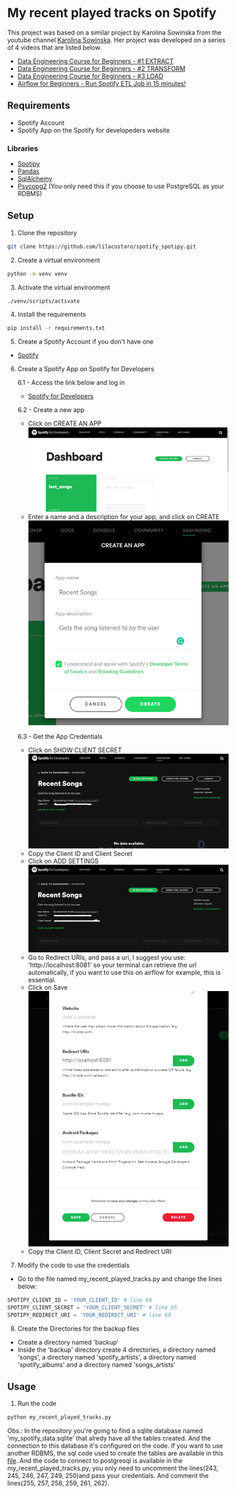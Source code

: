 # My recent played tracks on Spotify

This project was based on a similar project by Karolina Sowinska from the youtube channel [Karolina Sowinska](https://www.youtube.com/c/KarolinaSowinska). Her project was developed on a series of 4 videos that are listed below.

- [Data Engineering Course for Beginners - #1 EXTRACT](https://www.youtube.com/watch?v=dvviIUKwH7o)
- [Data Engineering Course for Beginners - #2 TRANSFORM](https://www.youtube.com/watch?v=X-phMpEp6Gs)
- [Data Engineering Course for Beginners - #3 LOAD](https://www.youtube.com/watch?v=rvPtpOjzVTQ)
- [Airflow for Beginners - Run Spotify ETL Job in 15 minutes!](https://www.youtube.com/watch?v=i25ttd32-eo)

## Requirements

- Spotify Account
- Spotify App on the Spotify for developeders website

### Libraries

- [Spotipy](https://spotipy.readthedocs.io/en/2.19.0/)
- [Pandas](https://pandas.pydata.org/pandas-docs/stable/)
- [SqlAlchemy](https://www.sqlalchemy.org/docs/index.html)
- [Psycopg2](https://www.postgresql.org/docs/9.5/static/libpq-connect.html) (You only need this if you choose to use PostgreSQL as your RDBMS)

## Setup

1. Clone the repository

```bash
git clone https://github.com/lilacostaro/spotify_spotipy.git
```

2. Create a virtual environment

```bash
python -m venv venv
```

3. Activate the virtual environment

```bash
./venv/scripts/activate
```

4. Install the requirements

```bash
pip install -r requirements.txt
```

5. Create a Spotify Account if you don't have one

- [Spotify](https://www.spotify.com/us/)

6. Create a Spotify App on Spotify for Developers

    6.1 - Access the link below and log in
    - [Spotify for Developers](https://developer.spotify.com/dashboard/) 

    6.2 - Create a new app
    - Click on CREATE AN APP
    ![Create a new app](/images/dashboard.png)
    - Enter a name and a description for your app, and click on CREATE
    ![Enter a name and a description for your app](/images/create_app_2.png)

    6.3 - Get the App Credentials
    - Click on SHOW CLIENT SECRET
    ![Show Client Secret](/images/client_id.png)
    - Copy the Client ID and Client Secret
    - Click on ADD SETTINGS
    ![Add Settings](/images/client_secret.png)
    - Go to Redirect URIs, and pass a uri, I suggest you use: 'http://localhost:8081' so your terminal can retrieve the url automatically, if you want to use this on airflow for example, this is essential.
    - Click on Save
    ![Redirect Uri](/images/redirect_uri.png)
    - Copy the Client ID, Client Secret and Redirect URI


7. Modify the code to use the credentials

- Go to the file named my_recent_played_tracks.py and change the lines below:

```python
SPOTIPY_CLIENT_ID = 'YOUR_CLIENT_ID' # line 64
SPOTIPY_CLIENT_SECRET = 'YOUR_CLIENT_SECRET' # line 65
SPOTIPY_REDIRECT_URI = 'YOUR_REDIRECT_URI' # line 69
```

8. Create the Directories for the backup files

- Create a directory named 'backup'
- Inside the 'backup' directory create 4 directories, a directory named 'songs', a directory named 'spotify_artists', a directory named 'spotify_albums' and a directory named 'songs_artists'

## Usage

1. Run the code

```bash	
python my_recent_played_tracks.py
```

Obs.: In the repository you're going to find a sqlite database named 'my_spotify_data.sqlite' that alredy have all the tables created. And the connection to this database it's configured on the code. If you want to use another RDBMS, the sql code used to create the tables are available in this [file](/sql_statements/create_database_tables.sql). And the code to connect to postgresql is available in the my_recent_played_tracks.py, you only need to uncomment the lines(243, 245, 246, 247, 249, 250)and pass your credentials. And comment the lines(255, 257, 258, 259, 261, 262).

## 